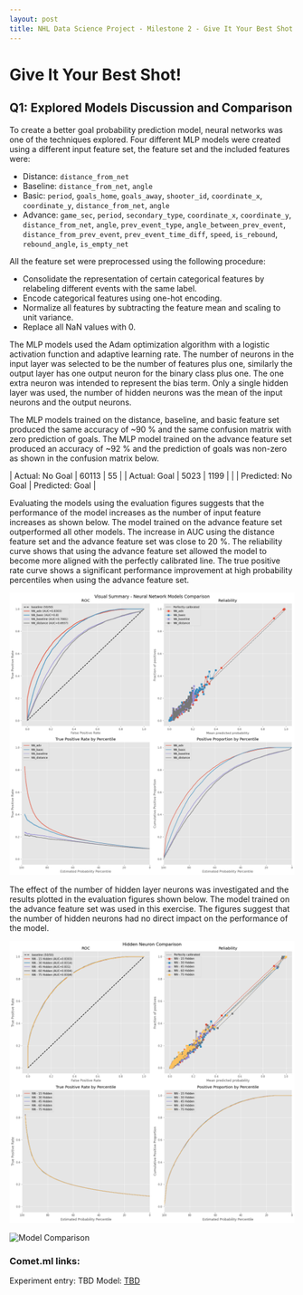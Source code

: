 ```yaml
---
layout: post
title: NHL Data Science Project - Milestone 2 - Give It Your Best Shot!
---
```



# Give It Your Best Shot!

## Q1: Explored Models Discussion and Comparison




To create a better goal probability prediction model, neural networks was one of the techniques explored. Four different MLP models were created using a different input feature set, the feature set and the included features were:
- Distance: `distance_from_net`
- Baseline: `distance_from_net`, `angle`
- Basic: `period`, `goals_home`, `goals_away`, `shooter_id`, `coordinate_x`, `coordinate_y`, `distance_from_net`, `angle`
- Advance: `game_sec`, `period`, `secondary_type`, `coordinate_x`, `coordinate_y`, `distance_from_net`, `angle`, `prev_event_type`, `angle_between_prev_event`, `distance_from_prev_event`, `prev_event_time_diff`, `speed`, `is_rebound`, `rebound_angle`, `is_empty_net`

All the feature set were preprocessed using the following procedure:
- Consolidate the representation of certain categorical features by relabeling different events with the same label.
- Encode categorical features using one-hot encoding.
- Normalize all features by subtracting the feature mean and scaling to unit variance.
- Replace all NaN values with 0.
   
The MLP models used the Adam optimization algorithm with a logistic activation function and adaptive learning rate. The number of neurons in the input layer was selected to be the number of features plus one, similarly the output layer has one output neuron for the binary class plus one. The one extra neuron was intended to represent the bias term. Only a single hidden layer was used, the number of hidden neurons was the mean of the input neurons and the output neurons.
 
The MLP models trained on the distance, baseline, and basic feature set produced the same accuracy of ~90 % and the same confusion matrix with zero prediction of goals. The MLP model trained on the advance feature set produced an accuracy of ~92 % and the prediction of goals was non-zero as shown in the confusion matrix below.

| Actual: No Goal |        60113       |        55        |
|   Actual: Goal  |        5023        |        1199        |
|                 | Predicted: No Goal | Predicted: Goal |

Evaluating the models using the evaluation figures suggests that the performance of the model increases as the number of input feature increases as shown below. The model trained on the advance feature set outperformed all other models. The increase in AUC using the distance feature set and the advance feature set was close to 20 %. The reliability curve shows that using the advance feature set allowed the model to become more aligned with the perfectly calibrated line. The true positive rate curve shows a significant performance improvement at high probability percentiles when using the advance feature set.
 

![Neural Network Models Comparison](/Images/M2_BS_Q1_NeuralNetworkComparison.png)

The effect of the number of hidden layer neurons was investigated and the results plotted in the evaluation figures shown below. The model trained on the advance feature set was used in this exercise. The figures suggest that the number of hidden neurons had no direct impact on the performance of the model.

![Neural Network Models Comparison](/Images/M2_BS_Q1_HiddenNeuronComparison.png)






![Model Comparison](/Images/M2_BS_Q1_ModelComparison.png)

### Comet.ml links:
Experiment entry:
TBD Model: [TBD](TBD)








